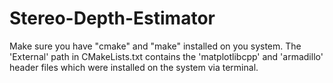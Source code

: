 # Stereo-Depth-Estimator
Make sure you have "cmake" and "make" installed on you system.
The 'External' path in CMakeLists.txt contains the 'matplotlibcpp' and 'armadillo' header files which were installed on the system via terminal.
